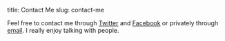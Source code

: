 title: Contact Me
slug: contact-me

Feel free to contact me through [Twitter](https://twitter.com/rahmon0v) and [Facebook](https://www.facebook.com/rahmonovj) or privately through [email](mailto:jrahmonov2@gmail.com). I really enjoy talking with people.

